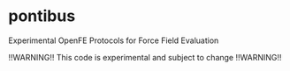 # pontibus
Experimental OpenFE Protocols for Force Field Evaluation

!!WARNING!! This code is experimental and subject to change !!WARNING!!
